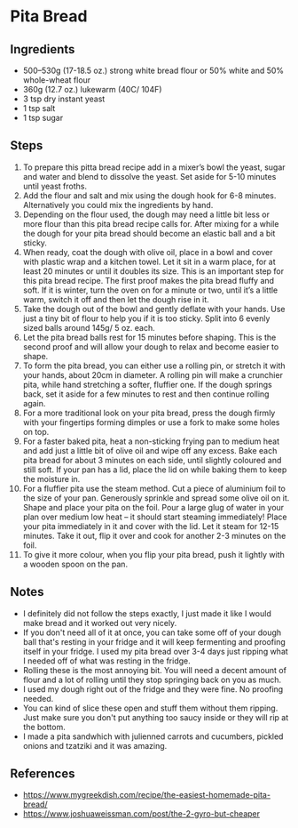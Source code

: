 # Pita Bread

## Ingredients

- 500–530g (17-18.5 oz.) strong white bread flour or 50% white and 50% whole-wheat flour
- 360g (12.7 oz.) lukewarm (40C/ 104F)
- 3 tsp dry instant yeast
- 1 tsp salt
- 1 tsp sugar

## Steps

1. To prepare this pitta bread recipe add in a mixer’s bowl the yeast, sugar and water and blend to dissolve the yeast. Set aside for 5-10 minutes until yeast froths.
1. Add the flour and salt and mix using the dough hook for 6-8 minutes.  Alternatively you could mix the ingredients by hand.
1. Depending on the flour used, the dough may need a little bit less or more flour than this pita bread recipe calls for. After mixing for a while the dough for your pita bread should become an elastic ball and a bit sticky.
1. When ready, coat the dough with olive oil, place in a bowl and cover with plastic wrap and a kitchen towel. Let it sit in a warm place, for at least 20 minutes or until it doubles its size. This is an important step for this pita bread recipe. The first proof makes the pita bread fluffy and soft. If it is winter, turn the oven on for a minute or two, until it’s a little warm, switch it off and then let the dough rise in it.
1. Take the dough out of the bowl and gently deflate with your hands. Use just a tiny bit of flour to help you if it is too sticky. Split into 6 evenly sized balls around 145g/ 5 oz. each.
1. Let the pita bread balls rest for 15 minutes before shaping. This is the second proof and will allow your dough to relax and become easier to shape.
1. To form the pita bread, you can either use a rolling pin, or stretch it with your hands, about 20cm in diameter. A rolling pin will make a crunchier pita, while hand stretching a softer, fluffier one. If the dough springs back, set it aside for a few minutes to rest and then continue rolling again.
1. For a more traditional look on your pita bread, press the dough firmly with your fingertips forming dimples or use a fork to make some holes on top.
1. For a faster baked pita, heat a non-sticking frying pan to medium heat and add just a little bit of olive oil and wipe off any excess. Bake each pita bread for about 3 minutes on each side, until slightly coloured and still soft. If your pan has a lid, place the lid on while baking them to keep the moisture in.
1. For a fluffier pita use the steam method. Cut a piece of aluminium foil to the size of your pan. Generously sprinkle and spread some olive oil on it. Shape and place your pita on the foil. Pour a large glug of water in your plan over medium low heat – it should start steaming immediately! Place your pita immediately in it and cover with the lid. Let it steam for 12-15 minutes. Take it out, flip it over and cook for another 2-3 minutes on the foil.
1. To give it more colour, when you flip your pita bread, push it lightly with a wooden spoon on the pan.

## Notes

- I definitely did not follow the steps exactly, I just made it like I would make bread and it worked out very nicely.
- If you don't need all of it at once, you can take some off of your dough ball that's resting in your fridge and it will keep fermenting and proofing itself in your fridge. I used my pita bread over 3-4 days just ripping what I needed off of what was resting in the fridge.
- Rolling these is the most annoying bit. You will need a decent amount of flour and a lot of rolling until they stop springing back on you as much.
- I used my dough right out of the fridge and they were fine. No proofing needed.
- You can kind of slice these open and stuff them without them ripping. Just make sure you don't put anything too saucy inside or they will rip at the bottom.
- I made a pita sandwhich with julienned carrots and cucumbers, pickled onions and tzatziki and it was amazing.

## References

- https://www.mygreekdish.com/recipe/the-easiest-homemade-pita-bread/
- https://www.joshuaweissman.com/post/the-2-gyro-but-cheaper